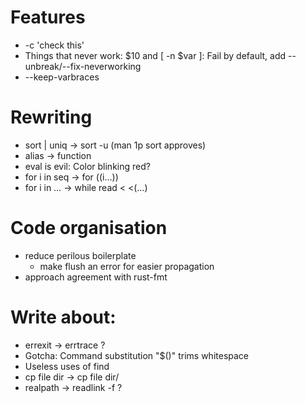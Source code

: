 
# Features
* -c 'check this'
* Things that never work: $10 and [ -n $var ]:
  Fail by default, add --unbreak/--fix-neverworking
* --keep-varbraces

# Rewriting
* sort | uniq → sort -u (man 1p sort approves)
* alias → function
* eval is evil: Color blinking red?
* for i in seq → for ((i…))
* for i in … → while read < <(…)

# Code organisation
* reduce perilous boilerplate
  * make flush an error for easier propagation
* approach agreement with rust-fmt

# Write about:
* errexit → errtrace ?
* Gotcha: Command substitution "$()" trims whitespace
* Useless uses of find
* cp file dir → cp file dir/
* realpath → readlink -f ?
